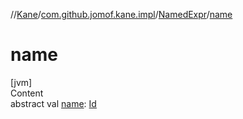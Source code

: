//[Kane](../../index.md)/[com.github.jomof.kane.impl](../index.md)/[NamedExpr](index.md)/[name](name.md)



# name  
[jvm]  
Content  
abstract val [name](name.md): [Id](../index.md#%5Bcom.github.jomof.kane.impl%2FId%2F%2F%2FPointingToDeclaration%2F%5D%2FClasslikes%2F-435107620)  




